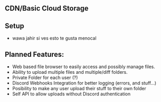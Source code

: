 ## CDN/Basic Cloud Storage

## Setup

- wawa jahir si ves esto te gusta menocal

## Planned Features:

- Web based file browser to easily access and possibly manage files.
- Ability to upload multiple files and multiple/diff folders.
- Private Folder for each user (?)
- Discord Webhooks Integration for better logging (errors, and stuff...)
- Posibility to make any user upload their stuff to their own folder
- Self API to allow uploads without Discord authentication
